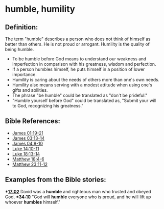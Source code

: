 # humble, humility #

## Definition: ##

The term "humble" describes a person who does not think of himself as better than others. He is not proud or arrogant. Humility is the quality of being humble.

* To be humble before God means to understand our weakness and imperfection in comparison with his greatness, wisdom and perfection.
* If a person humbles himself, he puts himself in a position of lower importance.
* Humility is caring about the needs of others more than one's own needs.
* Humility also means serving with a modest attitude when using one's gifts and abilities.
* The phrase "be humble" could be translated as "don't be prideful."
* "Humble yourself before God" could be translated as, "Submit your will to God, recognizing his greatness."



## Bible References: ##

* [James 01:19-21](en/tn/jas/help/01/19)
* [James 03:13-14](en/tn/jas/help/03/13)
* [James 04:8-10](en/tn/jas/help/04/08)
* [Luke 14:10-11](en/tn/luk/help/14/10)
* [Luke 18:13-14](en/tn/luk/help/18/13)
* [Matthew 18:4-6](en/tn/mat/help/18/04)
* [Matthew 23:11-12](en/tn/mat/help/23/11)

## Examples from the Bible stories: ##

  __*[17:02](en/tn/obs/help/17/02)__ David was a __humble__ and righteous man who trusted and obeyed God.
  __*[34:10](en/tn/obs/help/34/10)__ "God will __humble__ everyone who is proud, and he will lift up whoever __humbles__ himself."